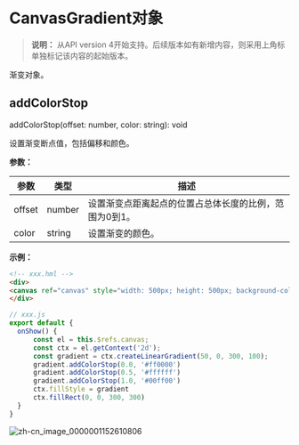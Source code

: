 # CanvasGradient对象
<!--Kit: ArkUI-->
<!--Subsystem: ArkUI-->
<!--Owner: @sd-wu-->
<!--Designer: @sunbees-->
<!--Tester: @liuli0427-->
<!--Adviser: @HelloCrease-->

>  **说明：**
>  从API version 4开始支持。后续版本如有新增内容，则采用上角标单独标记该内容的起始版本。

渐变对象。


## addColorStop

addColorStop(offset: number, color: string): void

设置渐变断点值，包括偏移和颜色。

**参数：** 

| 参数     | 类型     | 描述                           |
| ------ | ------ | ---------------------------- |
| offset | number | 设置渐变点距离起点的位置占总体长度的比例，范围为0到1。 |
| color  | string | 设置渐变的颜色。                     |

**示例：** 

  ```html
<!-- xxx.hml -->
<div>
  <canvas ref="canvas" style="width: 500px; height: 500px; background-color: #ffff00;"></canvas>
</div>
  ```

  ```js
// xxx.js
export default {
    onShow() {
        const el = this.$refs.canvas;
        const ctx = el.getContext('2d');
        const gradient = ctx.createLinearGradient(50, 0, 300, 100);
        gradient.addColorStop(0.0, '#ff0000')
        gradient.addColorStop(0.5, '#ffffff')
        gradient.addColorStop(1.0, '#00ff00')
        ctx.fillStyle = gradient
        ctx.fillRect(0, 0, 300, 300)
    }
}
  ```

  ![zh-cn_image_0000001152610806](figures/zh-cn_image_0000001152610806.png)
